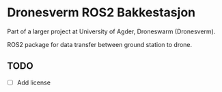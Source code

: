 # Dronesverm ROS2 Bakkestasjon

Part of a larger project at University of Agder, Droneswarm (Dronesverm).

ROS2 package for data transfer between ground station to drone.

## TODO
- [ ] Add license
